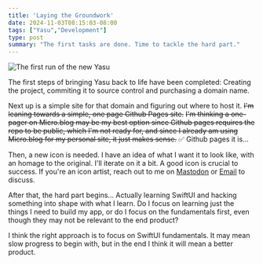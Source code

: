 ```yaml
---
title: 'Laying the Groundwork'
date: 2024-11-03T08:15:03-08:00
tags: ["Yasu","Development"]
type: post
summary: "The first tasks are done. Time to tackle the hard part."
---
```

![The first run of the new Yasu](/img/first-run.jpeg)

The first steps of bringing Yasu back to life have been completed: Creating the project, commiting it to source control and purchasing a domain name.

Next up is a simple site for that domain and figuring out where to host it. ~~I'm leaning towards a simple, one page Github Pages site.~~ ~~I'm thinking a one-pager on Micro.blog may be my best option since Github pages requires the repo to be public, which I'm not ready for, and since I already am using Micro.blog for my personal site, it just makes sense.~~ ✅ Github pages it is...

Then, a new icon is needed. I have an idea of what I want it to look like, with an homage to the original. I'll iterate on it a bit. A good icon is crucial to success. If you're an icon artist, reach out to me on [Mastodon](https://social.lol/@jim) or [Email](mailto:hello@jimmitchell.dev) to discuss.

After that, the hard part begins... Actually learning SwiftUI and hacking something into shape with what I learn. Do I focus on learning just the things I need to build my app, or do I focus on the fundamentals first, even though they may not be relevant to the end product?

I think the right approach is to focus on SwiftUI fundamentals. It may mean slow progress to begin with, but in the end I think it will mean a better product.
